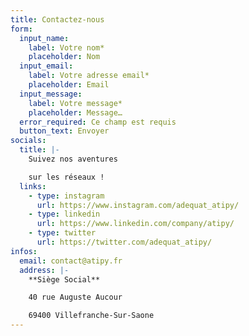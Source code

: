 ```yaml
---
title: Contactez-nous
form:
  input_name:
    label: Votre nom*
    placeholder: Nom
  input_email:
    label: Votre adresse email*
    placeholder: Email
  input_message:
    label: Votre message*
    placeholder: Message…
  error_required: Ce champ est requis
  button_text: Envoyer
socials:
  title: |-
    Suivez nos aventures

    sur les réseaux !
  links:
    - type: instagram
      url: https://www.instagram.com/adequat_atipy/
    - type: linkedin
      url: https://www.linkedin.com/company/atipy/
    - type: twitter
      url: https://twitter.com/adequat_atipy/
infos:
  email: contact@atipy.fr
  address: |-
    **Siège Social**

    40 rue Auguste Aucour

    69400 Villefranche-Sur-Saone
---
```

